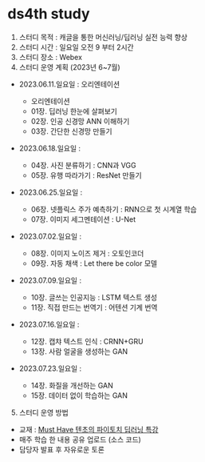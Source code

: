 # ds4th study
1) 스터디 목적 : 캐글을 통한 머신러닝/딥러닝 실전 능력 향상
2) 스터디 시간 : 일요일 오전 9 부터 2시간
3) 스터디 장소 : Webex
4) 스터디 운영 계획 (2023년 6~7월)

- 2023.06.11.일요일 : 오리엔테이션
  - 오리엔테이션
  - 01장. 딥러닝 한눈에 살펴보기
  - 02장. 인공 신경망 ANN 이해하기
  - 03장. 간단한 신경망 만들기

- 2023.06.18.일요일 : 
  - 04장. 사진 분류하기 : CNN과 VGG
  - 05장. 유행 따라가기 : ResNet 만들기
  
- 2023.06.25.일요일 : 
  - 06장. 넷플릭스 주가 예측하기 : RNN으로 첫 시계열 학습
  - 07장. 이미지 세그멘테이션 : U-Net

- 2023.07.02.일요일 : 
  - 08장. 이미지 노이즈 제거 : 오토인코더
  - 09장. 자동 채색 : Let there be color 모델

- 2023.07.09.일요일 : 
  - 10장. 글쓰는 인공지능 : LSTM 텍스트 생성
  - 11장. 직접 만드는 번역기 : 어텐션 기계 번역

- 2023.07.16.일요일 : 
  - 12장. 캡챠 텍스트 인식 : CRNN+GRU
  - 13장. 사람 얼굴을 생성하는 GAN

- 2023.07.23.일요일 : 
  - 14장. 화질을 개선하는 GAN
  - 15장. 데이터 없이 학습하는 GAN

5) 스터디 운영 방법
- 교재 : [Must Have 텐초의 파이토치 딥러닝 특강](https://www.millie.co.kr/v3/bookDetail/179572834?referrer=searchResult)
- 매주 학습 한 내용 공유 업로드 (소스 코드)
- 담당자 발표 후 자유로운 토론
